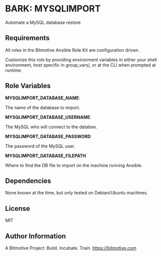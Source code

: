 BARK: MYSQLIMPORT
=========

Automate a MySQL database restore

Requirements
------------

All roles in the Bitmotive Ansible Role Kit are configuration driven.

Customize this role by providing environment variables in either your
shell environment, host specific in group_vars/, or at the CLI when
prompted at runtime. 

Role Variables
--------------

**MYSQLIMPORT_DATABASE_NAME**:

The name of the database to import.

**MYSQLIMPORT_DATABASE_USERNAME**:

The MySQL who will connect to the databse.

**MYSQLIMPORT_DATABASE_PASSWORD**

The password of the MySQL user.

**MYSQLIMPORT_DATABASE_FILEPATH**

Where to find the DB file to import on the machine running Ansible.


Dependencies
------------

None known at the time, but only tested on Debian/Ubuntu machines.

License
-------

MIT

Author Information
------------------

A Bitmotive Project: Build. Incubate. Train.
https://bitmotive.com 
